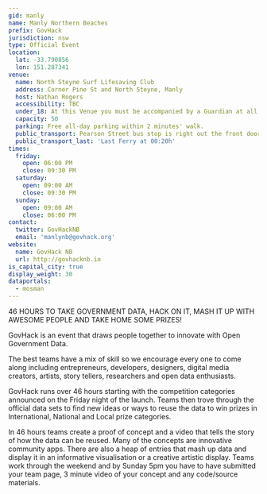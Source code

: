 ```yaml
---
gid: manly
name: Manly Northern Beaches
prefix: GovHack
jurisdiction: nsw
type: Official Event
location:
  lat: -33.790856
  lon: 151.287341
venue:
  name: North Steyne Surf Lifesaving Club
  address: Corner Pine St and North Steyne, Manly
  host: Nathan Rogers
  accessibility: TBC
  under_18: At this Venue you must be accompanied by a Guardian at all times
  capacity: 50
  parking: Free all-day parking within 2 minutes' walk. 
  public_transport: Pearson Street bus stop is right out the front door! Taxi rank 30 seconds' walk.
  public_transport_last: 'Last Ferry at 00:20h'
times:
  friday:
    open: 06:00 PM
    close: 09:30 PM
  saturday:
    open: 09:00 AM
    close: 09:30 PM
  sunday:
    open: 09:00 AM
    close: 06:00 PM
contact:
  twitter: GovHackNB
  email: 'manlynb@govhack.org'
website:
  name: GovHack NB
  url: http://govhacknb.io
is_capital_city: true
display_weight: 30
dataportals: 
  - mosman
---
```


46 HOURS TO TAKE GOVERNMENT DATA, HACK ON IT, MASH IT UP WITH AWESOME PEOPLE AND TAKE HOME SOME PRIZES!

GovHack is an event that draws people together to innovate with Open Government Data.

The best teams have a mix of skill so we encourage every one to come along including entrepreneurs, developers, designers, digital media creators, artists, story tellers, researchers and open data enthusiasts.

GovHack runs over 46 hours starting with the competition categories announced on the Friday night of the launch. Teams then trove through the official data sets to find new ideas or ways to reuse the data to win prizes in International, National and Local prize categories.

In 46 hours teams create a proof of concept and a video that tells the story of how the data can be reused. Many of the concepts are innovative community apps. There are also a heap of entries that mash up data and display it in an informative visualisation or a creative artistic display. Teams work through the weekend and by Sunday 5pm you have to have submitted your team page, 3 minute video of your concept and any code/source materials.